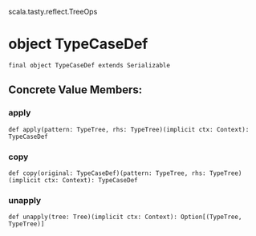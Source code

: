 scala.tasty.reflect.TreeOps
# object TypeCaseDef

<pre><code class="language-scala" >final object TypeCaseDef extends Serializable</pre></code>
## Concrete Value Members:
### apply
<pre><code class="language-scala" >def apply(pattern: TypeTree, rhs: TypeTree)(implicit ctx: Context): TypeCaseDef</pre></code>

### copy
<pre><code class="language-scala" >def copy(original: TypeCaseDef)(pattern: TypeTree, rhs: TypeTree)(implicit ctx: Context): TypeCaseDef</pre></code>

### unapply
<pre><code class="language-scala" >def unapply(tree: Tree)(implicit ctx: Context): Option[(TypeTree, TypeTree)]</pre></code>

